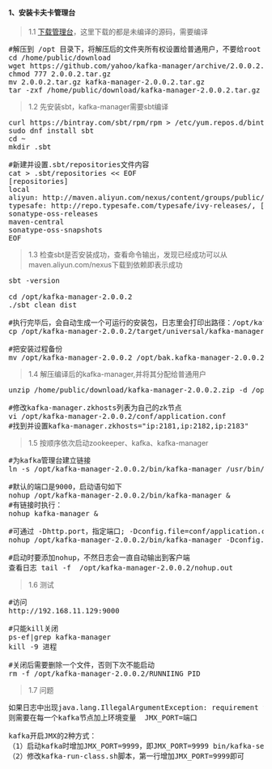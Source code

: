 #### 1、安装卡夫卡管理台
>1.1 <a href="https://github.com/yahoo/kafka-manager/releases" target="_blank">下载管理台</a>，这里下载的都是未编译的源码，需要编译
<pre class="prettyprint lang-s">
#解压到 /opt 目录下，将解压后的文件夹所有权设置给普通用户，不要给root
cd /home/public/download
wget https://github.com/yahoo/kafka-manager/archive/2.0.0.2.tar.gz
chmod 777 2.0.0.2.tar.gz
mv 2.0.0.2.tar.gz kafka-manager-2.0.0.2.tar.gz
tar -zxf /home/public/download/kafka-manager-2.0.0.2.tar.gz -C /opt
</pre>
>1.2 先安装sbt，kafka-manager需要sbt编译
<pre class="prettyprint lang-s">
curl https://bintray.com/sbt/rpm/rpm > /etc/yum.repos.d/bintray-sbt-rpm.repo
sudo dnf install sbt
cd ~
mkdir .sbt

#新建并设置.sbt/repositories文件内容
cat > .sbt/repositories << EOF
[repositories]
local
aliyun: http://maven.aliyun.com/nexus/content/groups/public/
typesafe: http://repo.typesafe.com/typesafe/ivy-releases/, [organization]/[module]/(scala_[scalaVersion]/)(sbt_[sbtVersion]/)[revision]/[type]s/[artifact](-[classifier]).[ext], bootOnly 
sonatype-oss-releases 
maven-central 
sonatype-oss-snapshots
EOF
</pre>
>1.3 检查sbt是否安装成功，查看命令输出，发现已经成功可以从maven.aliyun.com/nexus下载到依赖即表示成功
<pre class="prettyprint lang-s">
sbt -version

cd /opt/kafka-manager-2.0.0.2
./sbt clean dist

#执行完毕后，会自动生成一个可运行的安装包，日志里会打印出路径：/opt/kafka-manager-2.0.0.2/target/universal/kafka-manager-2.0.0.2.zip
cp /opt/kafka-manager-2.0.0.2/target/universal/kafka-manager-2.0.0.2.zip /home/public/download/

#把安装过程备份
mv /opt/kafka-manager-2.0.0.2 /opt/bak.kafka-manager-2.0.0.2-install-package
</pre>

>1.4 解压编译后的kafka-manager,并将其分配给普通用户
<pre class="prettyprint lang-s">
unzip /home/public/download/kafka-manager-2.0.0.2.zip -d /opt
		
#修改kafka-manager.zkhosts列表为自己的zk节点
vi /opt/kafka-manager-2.0.0.2/conf/application.conf 
#找到并设置kafka-manager.zkhosts="ip:2181,ip:2182,ip:2183"
</pre>
>1.5 按顺序依次启动zookeeper、kafka、kafka-manager
<pre class="prettyprint lang-s">
#为kafka管理台建立链接
ln -s /opt/kafka-manager-2.0.0.2/bin/kafka-manager /usr/bin/kafka-manager

#默认的端口是9000，启动语句如下
nohup /opt/kafka-manager-2.0.0.2/bin/kafka-manager &
#有链接时执行：
nohup kafka-manager &

#可通过 -Dhttp.port，指定端口; -Dconfig.file=conf/application.conf指定配置文件
nohup /opt/kafka-manager-2.0.0.2/bin/kafka-manager -Dconfig.file=conf/application.conf -Dhttp.port=8080 &

#启动时要添加nohup，不然日志会一直自动输出到客户端
查看日志 tail -f  /opt/kafka-manager-2.0.0.2/nohup.out
</pre>
>1.6 测试
<pre class="prettyprint lang-s">
#访问
http://192.168.11.129:9000
	
#只能kill关闭
ps-ef|grep kafka-manager
kill -9 进程

#关闭后需要删除一个文件，否则下次不能启动
rm -f /opt/kafka-manager-2.0.0.2/RUNNIING_PID
</pre>
>1.7 问题
<pre class="prettyprint lang-s">
如果日志中出现java.lang.IllegalArgumentException: requirement failed: No jmx port but jmx polling enabled!
则需要在每一个kafka节点加上环境变量  JMX_PORT=端口

kafka开启JMX的2种方式： 
（1）启动kafka时增加JMX_PORT=9999，即JMX_PORT=9999 bin/kafka-server-start.sh -daemon config/server.properties 
（2）修改kafka-run-class.sh脚本，第一行增加JMX_PORT=9999即可
</pre>